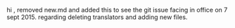 hi , removed new.md and added this to see the git issue facing in office on 7 sept 2015. regarding deleting translators and adding new files.
